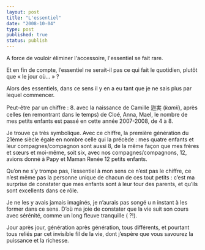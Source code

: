 ```yaml
---
layout: post
title: "L'essentiel"
date: "2008-10-04"
type: post
published: true
status: publish
---
```


A force de vouloir éliminer l'accessoire, l'essentiel se fait rare.

Et en fin de compte, l’essentiel ne serait-il pas ce qui fait le quotidien, plutôt que « le jour où… » ?

Alors des essentiels, dans ce sens il y en a eu tant que je ne sais plus par lequel commencer.

Peut-être par un chiffre : 8. avec la naissance de Camille 迦実 (_kamii_), après celles (en remontrant dans le temps) de Cloé, Anna, Mael, le nombre de mes petits enfants est passé en cette année 2007-2008, de 4 à 8.

Je trouve ça très symbolique. Avec ce chiffre, la première génération du 21ème siècle égale en nombre celle qui la précède : mes quatre enfants et leur compagnes/compagnon sont aussi 8, de la même façon que mes frères et sœurs et moi-même, soit six, avec nos compagnes/compagnons, 12, avions donné à Papy et Maman Renée 12 petits enfants.

Qu’on ne s’y trompe pas, l’essentiel à mon sens ce n’est pas le chiffre, ce n’est même pas la personne unique de chacun de ces tout petits : c’est ma surprise de constater que mes enfants sont à leur tour des parents, et qu’ils sont excellents dans ce rôle.

Je ne les y avais jamais imaginés, je n’aurais pas songé u n instant à les former dans ce sens. D’où ma joie de constater que la vie suit son cours avec sérénité, comme un long fleuve tranquille ( ?!).

Jour après jour, génération après génération, tous différents, et pourtant tous reliés par cet invisible fil de la vie, dont j’espère que vous savourez la puissance et la richesse.
